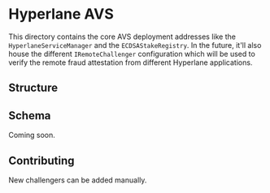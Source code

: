 # Hyperlane AVS

This directory contains the core AVS deployment addresses like the `HyperlaneServiceManager` and the `ECDSAStakeRegistry`. In the future, it'll also house the different `IRemoteChallenger` configuration which will be used to verify the remote fraud attestation from different Hyperlane applications.

## Structure

## Schema

Coming soon.

## Contributing

New challengers can be added manually.
